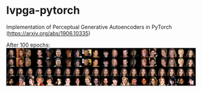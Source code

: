 # lvpga-pytorch
Implementation of Perceptual Generative Autoencoders in PyTorch (https://arxiv.org/abs/1906.10335)

After 100 epochs:
![sample after 100 epochs](https://github.com/cbovar/lvpga-pytorch/blob/master/sample/001_00000.png "After 100 epochs")
